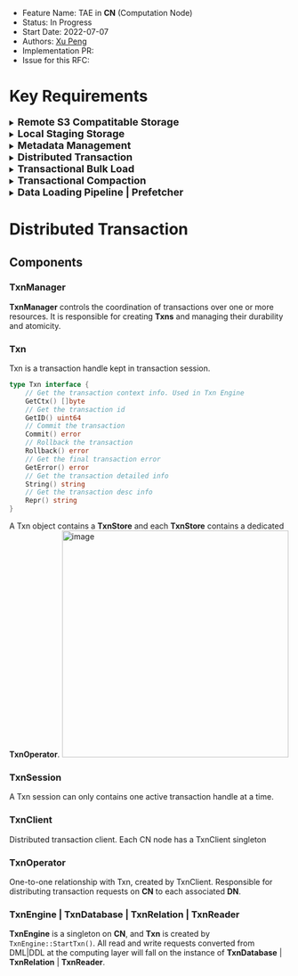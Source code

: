- Feature Name: TAE in **CN** (Computation Node)
- Status: In Progress
- Start Date: 2022-07-07
- Authors: [Xu Peng](https://github.com/XuPeng-SH)
- Implementation PR:
- Issue for this RFC:

# Key Requirements

<details>
  <summary><b><font size=4>Remote S3 Compatitable Storage</b></font></summary>
          In computation node, all data is stored on remote object storage.
</details>
<details>
  <summary><b><font size=4>Local Staging Storage</b></font></summary>
          Disk and in-memory caching as an efficient and cost-effective medium between local clients and remote storage services.
</details>
<details>
  <summary><b><font size=4>Metadata Management</b></font></summary>
          Metadata is stored on remote object storage, local memory has a complete cache, and needs to be updated incrementally.
</details>
<details>
  <summary><b><font size=4>Distributed Transaction</b></font></summary>
          Distributed transactions implementing snapshot isolation isolation level.
</details>
<details>
  <summary><b><font size=4>Transactional Bulk Load</b></font></summary>
          Support transactional data load.
</details>
<details>
  <summary><b><font size=4>Transactional Compaction</b></font></summary>
          Support transactional data compaction.
</details>
<details>
  <summary><b><font size=4>Data Loading Pipeline | Prefetcher</b></font></summary>
          The data for the next batches can be load to staging storage while processing the current batch.
</details>

# Distributed Transaction

## Components

### TxnManager

**TxnManager** controls the coordination of transactions over one or more resources. It is responsible for creating **Txns** and managing their durability and atomicity.

### Txn

Txn is a transaction handle kept in transaction session.
```go
type Txn interface {
    // Get the transaction context info. Used in Txn Engine
    GetCtx() []byte
    // Get the transaction id
    GetID() uint64
    // Commit the transaction
    Commit() error
    // Rollback the transaction
    Rollback() error
    // Get the final transaction error
    GetError() error
    // Get the transaction detailed info
    String() string
    // Get the transaction desc info
    Repr() string
}
```

A Txn object contains a **TxnStore** and each **TxnStore** contains a dedicated **TxnOperator**.
<img width="407" alt="image" src="https://user-images.githubusercontent.com/39627130/177816232-29c21541-3942-43c4-861c-a7f058a0c999.png">

### TxnSession

A Txn session can only contains one active transaction handle at a time.

### TxnClient

Distributed transaction client. Each CN node has a TxnClient singleton

### TxnOperator

One-to-one relationship with Txn, created by TxnClient. Responsible for distributing transaction requests on **CN** to each associated **DN**.

### TxnEngine | TxnDatabase | TxnRelation | TxnReader

**TxnEngine** is a singleton on **CN**, and **Txn** is created by `TxnEngine::StartTxn()`. All read and write requests converted from DML|DDL at the computing layer will fall on the instance of **TxnDatabase** | **TxnRelation** | **TxnReader**.
